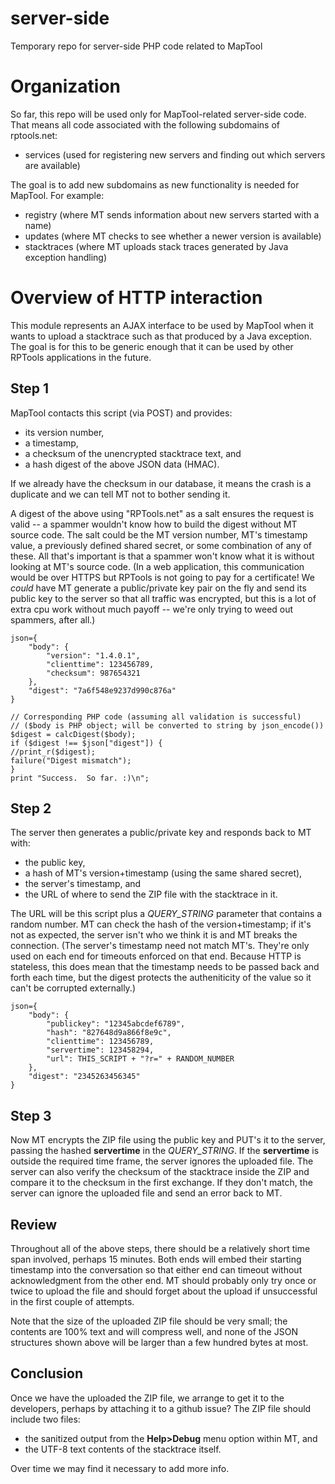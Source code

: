 # server-side
Temporary repo for server-side PHP code related to MapTool

# Organization
So far, this repo will be used only for MapTool-related server-side
code.  That means all code associated with the following subdomains
of rptools.net:
* services (used for registering new servers and finding out which
servers are available)

The goal is to add new subdomains as new functionality is needed
for MapTool.  For example:
* registry (where MT sends information about new servers started with a name)
* updates (where MT checks to see whether a newer version is available)
* stacktraces (where MT uploads stack traces generated by Java
exception handling)

# Overview of HTTP interaction
This module represents an AJAX interface to be used by MapTool when
it wants to upload a stacktrace such as that produced by a Java
exception.  The goal is for this to be generic enough that it can be
used by other RPTools applications in the future.

## Step 1
MapTool contacts this script (via POST) and provides:
* its version number,
* a timestamp,
* a checksum of the unencrypted stacktrace text, and
* a hash digest of the above JSON data (HMAC).

If we already have the checksum in our database, it means the crash
is a duplicate and we can tell MT not to bother sending it.

A digest of the above using "RPTools.net" as a salt ensures the
request is valid -- a spammer wouldn't know how to build the digest
without MT source code.  The salt could be the MT version number,
MT's timestamp value, a previously defined shared secret, or some
combination of any of these.  All that's important is that a spammer
won't know what it is without looking at MT's source code.  (In a
web application, this communication would be over HTTPS but RPTools
is not going to pay for a certificate!  We *could* have MT generate
a public/private key pair on the fly and send its public key to the
server so that all traffic was encrypted, but this is a lot of extra
cpu work without much payoff -- we're only trying to weed out
spammers, after all.)

    json={
        "body": {
            "version": "1.4.0.1",
            "clienttime": 123456789,
            "checksum": 987654321
        },
        "digest": "7a6f548e9237d990c876a"
    }

    // Corresponding PHP code (assuming all validation is successful)
    // ($body is PHP object; will be converted to string by json_encode())
    $digest = calcDigest($body);
    if ($digest !== $json["digest"]) {
	//print_r($digest);
	failure("Digest mismatch");
    }
    print "Success.  So far. :)\n";

## Step 2
The server then generates a public/private key and responds back to MT with:
* the public key,
* a hash of MT's version+timestamp (using the same shared secret),
* the server's timestamp, and
* the URL of where to send the ZIP file with the stacktrace in it.

The URL will be this script plus a *QUERY_STRING* parameter that
contains a random number.  MT can check the hash of the version+timestamp;
if it's not as expected, the server isn't who we think it is and
MT breaks the connection.  (The server's timestamp need not match
MT's.  They're only used on each end for timeouts enforced on that
end.  Because HTTP is stateless, this does mean that the timestamp needs
to be passed back and forth each time, but the digest protects the
autheniticity of the value so it can't be corrupted externally.)

    json={
        "body": {
            "publickey": "12345abcdef6789",
            "hash": "827648d9a866f8e9c",
            "clienttime": 123456789,
            "servertime": 123458294,
            "url": THIS_SCRIPT + "?r=" + RANDOM_NUMBER
        },
        "digest": "2345263456345"
    }

## Step 3
Now MT encrypts the ZIP file using the public key and PUT's it to
the server, passing the hashed **servertime** in the *QUERY_STRING*.
If the **servertime** is outside the required time frame, the server
ignores the uploaded file.  The server can also verify the checksum
of the stacktrace inside the ZIP and compare it to the checksum in
the first exchange.  If they don't match, the server can ignore the
uploaded file and send an error back to MT.

## Review
Throughout all of the above steps, there should be a relatively short
time span involved, perhaps 15 minutes.  Both ends will embed their
starting timestamp into the conversation so that either end can
timeout without acknowledgment from the other end.  MT should
probably only try once or twice to upload the file and should forget
about the upload if unsuccessful in the first couple of attempts.

Note that the size of the uploaded ZIP file should be very small; the
contents are 100% text and will compress well, and none of the JSON
structures shown above will be larger than a few hundred bytes at most.

## Conclusion
Once we have the uploaded the ZIP file, we arrange to get it to the
developers, perhaps by attaching it to a github issue?  The ZIP file
should include two files:
* the sanitized output from the **Help>Debug** menu option within MT, and
* the UTF-8 text contents of the stacktrace itself.

Over time we may find it necessary to add more info.
